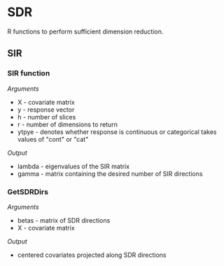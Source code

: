 # SDR
R functions to perform sufficient dimension reduction.

## SIR
### SIR function

*Arguments*

- X - covariate matrix
- y - response vector
- h - number of slices
- r - number of dimensions to return
- ytpye - denotes whether response is continuous or categorical takes values of "cont" or "cat"

*Output*

- lambda - eigenvalues of the SIR matrix
- gamma - matrix containing the desired number of SIR directions

### GetSDRDirs

*Arguments*
- betas - matrix of SDR directions
- X - covariate matrix

*Output*
- centered covariates projected along SDR directions
